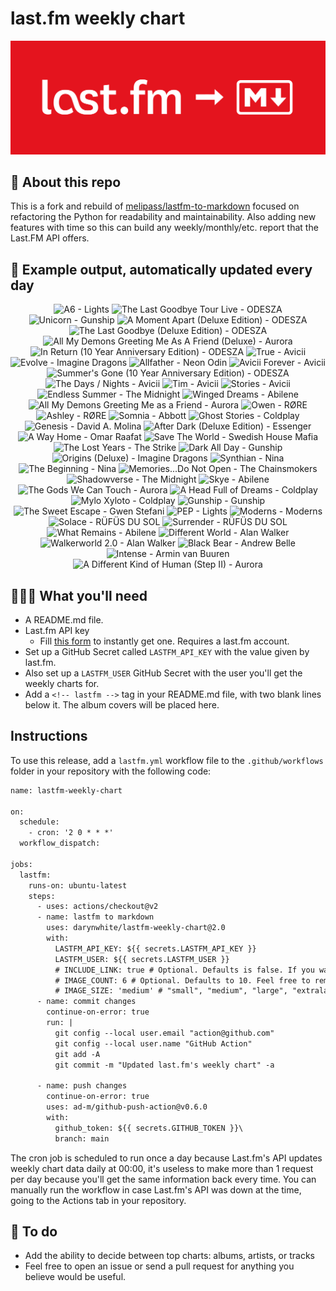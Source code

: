 # last.fm weekly chart

![banner](banner.png)

## 🤖 About this repo
This is a fork and rebuild of [melipass/lastfm-to-markdown](https://github.com/melipass/lastfm-to-markdown) focused on refactoring the Python for readability and maintainability. Also adding new features with time so this can build any weekly/monthly/etc. report that the Last.FM API offers.

## 🎵 Example output, automatically updated every day
<!-- lastfm -->
<p align="center"><img src="https://lastfm.freetls.fastly.net/i/u/34s/9c019286f3282154a84d5f149e2b938c.jpg" title="A6 - Lights"> <img src="https://lastfm.freetls.fastly.net/i/u/34s/c9add86eac5aa56f7e36f916e4095380.gif" title="The Last Goodbye Tour Live - ODESZA"> <img src="https://lastfm.freetls.fastly.net/i/u/34s/d8c69121d829c66b65e6003a5d4415f8.jpg" title="Unicorn - Gunship"> <img src="https://lastfm.freetls.fastly.net/i/u/34s/3a732f7dd6ddc9f50e84c97875b6192c.jpg" title="A Moment Apart (Deluxe Edition) - ODESZA"> <img src="https://lastfm.freetls.fastly.net/i/u/34s/7ade51bd6cd0175a05549e68a04bea54.jpg" title="The Last Goodbye (Deluxe Edition) - ODESZA"> <img src="https://lastfm.freetls.fastly.net/i/u/34s/3b34f6f1b339e9857fb276c318cb8b05.jpg" title="All My Demons Greeting Me As A Friend (Deluxe) - Aurora"> <img src="https://lastfm.freetls.fastly.net/i/u/34s/d4ae381d45f9fc9ac7e687e33178a93b.jpg" title="In Return (10 Year Anniversary Edition) - ODESZA"> <img src="https://lastfm.freetls.fastly.net/i/u/34s/f54f3b6ef26445a5bbb8a72f0f7830bd.png" title="True - Avicii"> <img src="https://lastfm.freetls.fastly.net/i/u/34s/8c77e9f509c4dd3bca8d3ac6b5344ce5.png" title="Evolve - Imagine Dragons"> <img src="https://lastfm.freetls.fastly.net/i/u/34s/fdcd8a3afa4a5584cc585c5ee6d06873.jpg" title="Allfather - Neon Odin"> <img src="https://lastfm.freetls.fastly.net/i/u/34s/2c1865ea719cad02d91852b2f3ee5ab4.jpg" title="Avicii Forever - Avicii"> <img src="https://lastfm.freetls.fastly.net/i/u/34s/a8816946dc53e5400bda5c0bb1ee487a.jpg" title="Summer's Gone (10 Year Anniversary Edition) - ODESZA"> <img src="https://lastfm.freetls.fastly.net/i/u/34s/c1e4c4a2fb354132c100b3f654e6f34d.png" title="The Days / Nights - Avicii"> <img src="https://lastfm.freetls.fastly.net/i/u/34s/f2bdf437849a9aa2d4c2451e3621f1ec.png" title="Tim - Avicii"> <img src="https://lastfm.freetls.fastly.net/i/u/34s/7e11890eb230518924d132ee1e31ec37.jpg" title="Stories - Avicii"> <img src="https://lastfm.freetls.fastly.net/i/u/34s/7c804b2219fb1978fd44013c9bfa5e24.jpg" title="Endless Summer - The Midnight"> <img src="https://lastfm.freetls.fastly.net/i/u/34s/63e9b188c786835f816db3924a4e9308.jpg" title="Winged Dreams - Abilene"> <img src="https://lastfm.freetls.fastly.net/i/u/34s/37fd0fc15ff5e506a1cade4bb9a963dd.png" title="All My Demons Greeting Me as a Friend - Aurora"> <img src="https://lastfm.freetls.fastly.net/i/u/34s/52a7cfefbb075f71860ad604a282d1de.jpg" title="Owen - RØRE"> <img src="https://lastfm.freetls.fastly.net/i/u/34s/0605ac94ee875e46631c7d33fed07bb7.jpg" title="Ashley - RØRE"> <img src="https://lastfm.freetls.fastly.net/i/u/34s/a7403c29da998233a0ce507bf321862b.jpg" title="Somnia - Abbott"> <img src="https://lastfm.freetls.fastly.net/i/u/34s/b7be747d414943fdc3f4de682eac3c7c.jpg" title="Ghost Stories - Coldplay"> <img src="https://lastfm.freetls.fastly.net/i/u/34s/c0c12ac9f2afc4ac0a8924b9ac1a6c72.jpg" title="Genesis - David A. Molina"> <img src="https://lastfm.freetls.fastly.net/i/u/34s/376685303a8f2dbf996fffc3bf9ccee9.jpg" title="After Dark (Deluxe Edition) - Essenger"> <img src="https://lastfm.freetls.fastly.net/i/u/34s/9de1a08a9d1da269d71fcec90b7769b8.jpg" title="A Way Home - Omar Raafat"> <img src="https://lastfm.freetls.fastly.net/i/u/34s/2a19a6b7e1d9470db7f447e5a4aa73b8.png" title="Save The World - Swedish House Mafia"> <img src="https://lastfm.freetls.fastly.net/i/u/34s/b9f9febd880dbe9ce34efea03e779818.jpg" title="The Lost Years - The Strike"> <img src="https://lastfm.freetls.fastly.net/i/u/34s/c2402f6c2f3b47ab134051c80ed6f480.jpg" title="Dark All Day - Gunship"> <img src="https://lastfm.freetls.fastly.net/i/u/34s/22fae11f52714165e3efeca3c14084ea.jpg" title="Origins (Deluxe) - Imagine Dragons"> <img src="https://lastfm.freetls.fastly.net/i/u/34s/dcaa744eba5808a1026e9c693c96acaf.jpg" title="Synthian - Nina"> <img src="https://lastfm.freetls.fastly.net/i/u/34s/1a4bc05c59aa286d875d031437df390f.jpg" title="The Beginning - Nina"> <img src="https://lastfm.freetls.fastly.net/i/u/34s/96ce941e795755d46ce76c092732d7d0.jpg" title="Memories...Do Not Open - The Chainsmokers"> <img src="https://lastfm.freetls.fastly.net/i/u/34s/23e374d5e82f1c744be303591fe40d6c.jpg" title="Shadowverse - The Midnight"> <img src="https://lastfm.freetls.fastly.net/i/u/34s/b32f0d69a9f0ee06d441a02daff65569.jpg" title="Skye - Abilene"> <img src="https://lastfm.freetls.fastly.net/i/u/34s/bab022a4cc4a16f5bab01c6c95e6be8d.jpg" title="The Gods We Can Touch - Aurora"> <img src="https://lastfm.freetls.fastly.net/i/u/34s/91777f251715e25d7ca9922da16c7c07.jpg" title="A Head Full of Dreams - Coldplay"> <img src="https://lastfm.freetls.fastly.net/i/u/34s/a37439cfcd1149dc87a6758239119cde.png" title="Mylo Xyloto - Coldplay"> <img src="https://lastfm.freetls.fastly.net/i/u/34s/99947e68c0f44af76f1559af8734afd0.jpg" title="Gunship - Gunship"> <img src="https://lastfm.freetls.fastly.net/i/u/34s/00f4aef783c07afd0bd8e33f84051362.png" title="The Sweet Escape - Gwen Stefani"> <img src="https://lastfm.freetls.fastly.net/i/u/34s/ca322effcd218041a89adbc28c63c9ba.jpg" title="PEP - Lights"> <img src="https://lastfm.freetls.fastly.net/i/u/34s/73373b8ae807b85cd48af94098edf0e6.jpg" title="Moderns - Moderns"> <img src="https://lastfm.freetls.fastly.net/i/u/34s/fc208d3b8befca3ec6b3e805e98c889e.jpg" title="Solace - RÜFÜS DU SOL"> <img src="https://lastfm.freetls.fastly.net/i/u/34s/fbe02827a7214f04d654253473c9e844.jpg" title="Surrender - RÜFÜS DU SOL"> <img src="https://lastfm.freetls.fastly.net/i/u/34s/b4972f03656762528c4e9e0b1e27198c.jpg" title="What Remains - Abilene"> <img src="https://lastfm.freetls.fastly.net/i/u/34s/6ee30bddb52af8502fb2ce57af8db8cc.jpg" title="Different World - Alan Walker"> <img src="https://lastfm.freetls.fastly.net/i/u/34s/a8e30f6f724f3c03c82d3fb5352ac51e.jpg" title="Walkerworld 2.0 - Alan Walker"> <img src="https://lastfm.freetls.fastly.net/i/u/34s/a271fbaaaa024a1dca49a5b7aeb23166.png" title="Black Bear - Andrew Belle"> <img src="https://lastfm.freetls.fastly.net/i/u/34s/4bceb7d8a100400cb77468144ee60347.png" title="Intense - Armin van Buuren"> <img src="https://lastfm.freetls.fastly.net/i/u/34s/985a9305c6d55203a6894678d5caf846.jpg" title="A Different Kind of Human (Step II) - Aurora"> </p>

          
## 👩🏽‍💻 What you'll need
* A README.md file.
* Last.fm API key
  * Fill [this form](https://www.last.fm/api/account/create) to instantly get one. Requires a last.fm account.
* Set up a GitHub Secret called ```LASTFM_API_KEY``` with the value given by last.fm.
* Also set up a ```LASTFM_USER``` GitHub Secret with the user you'll get the weekly charts for.
* Add a ```<!-- lastfm -->``` tag in your README.md file, with two blank lines below it. The album covers will be placed here.

## Instructions
To use this release, add a ```lastfm.yml``` workflow file to the ```.github/workflows``` folder in your repository with the following code:
```diff
name: lastfm-weekly-chart

on:
  schedule:
    - cron: '2 0 * * *'
  workflow_dispatch:

jobs:
  lastfm:
    runs-on: ubuntu-latest
    steps:
      - uses: actions/checkout@v2
      - name: lastfm to markdown
        uses: darynwhite/lastfm-weekly-chart@2.0
        with:
          LASTFM_API_KEY: ${{ secrets.LASTFM_API_KEY }}
          LASTFM_USER: ${{ secrets.LASTFM_USER }}
          # INCLUDE_LINK: true # Optional. Defaults is false. If you want to include the link to the album page, set this to true.
          # IMAGE_COUNT: 6 # Optional. Defaults to 10. Feel free to remove this line if you want. Last.fm API will produce up to 50 albums.
          # IMAGE_SIZE: 'medium' # "small", "medium", "large", "extralarge", "mega", default is medium if not included
      - name: commit changes
        continue-on-error: true
        run: |
          git config --local user.email "action@github.com"
          git config --local user.name "GitHub Action"
          git add -A
          git commit -m "Updated last.fm's weekly chart" -a

      - name: push changes
        continue-on-error: true
        uses: ad-m/github-push-action@v0.6.0
        with:
          github_token: ${{ secrets.GITHUB_TOKEN }}\
          branch: main
```
The cron job is scheduled to run once a day because Last.fm's API updates weekly chart data daily at 00:00, it's useless to make more than 1 request per day because you'll get the same information back every time. You can manually run the workflow in case Last.fm's API was down at the time, going to the Actions tab in your repository.

## 🚧 To do
* Add the ability to decide between top charts: albums, artists, or tracks
* Feel free to open an issue or send a pull request for anything you believe would be useful.
